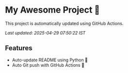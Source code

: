 # My Awesome Project 🚀

This project is automatically updated using GitHub Actions.

_Last updated: 2025-04-29 07:50:22 IST_

## Features
- Auto-update README using Python 🐍
- Auto Git push with GitHub Actions 🤖

